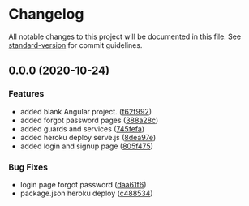 # Changelog

All notable changes to this project will be documented in this file. See [standard-version](https://github.com/conventional-changelog/standard-version) for commit guidelines.

## 0.0.0 (2020-10-24)


### Features

* added blank Angular project. ([f62f992](https://github.com/AyberkCakar/Petner-Angular/commit/f62f992caeb5652145b2ae9cd1e9f51d5f0650a3))
* added forgot password pages ([388a28c](https://github.com/AyberkCakar/Petner-Angular/commit/388a28c9a7af7034f88f842e4ae5ec800f669d7b))
* added guards and services ([745fefa](https://github.com/AyberkCakar/Petner-Angular/commit/745fefa24d8afcc336ae6b65c83e638e2355e392))
* added heroku deploy serve.js ([8dea97e](https://github.com/AyberkCakar/Petner-Angular/commit/8dea97e79eb346998d1564670500ed3f10df2f8c))
* added login and signup page ([805f475](https://github.com/AyberkCakar/Petner-Angular/commit/805f475effcf9d86dbb9885775a9c6542c615995))


### Bug Fixes

* login page forgot password ([daa61f6](https://github.com/AyberkCakar/Petner-Angular/commit/daa61f69c81ae2148794ec1b6998b38673e07437))
* package.json heroku deploy ([c488534](https://github.com/AyberkCakar/Petner-Angular/commit/c48853482b33c259f96b6876ac0ff73bfd81b35f))
